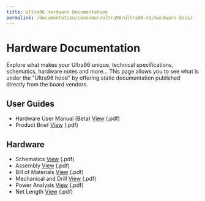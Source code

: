```yaml
---
title: Ultra96 Hardware Documentation
permalink: /documentation/consumer/ultra96/ultra96-v1/hardware-docs/
---
```


# Hardware Documentation

Explore what makes your Ultra96 unique, technical specifications, schematics, hardware notes and more... This page allows you to see what is under the "Ultra96 hood" by offering static documentation published directly from the board vendors.

## User Guides

- Hardware User Manual (Beta) [View](http://zedboard.org/sites/default/files/documentations/Ultra96-HW-User-Guide-rev-1-0-V1_1.pdf) (.pdf)
- Product Brief [View](http://zedboard.org/sites/default/files/product_briefs/5354-pb-ultra96-v3b.pdf) (.pdf)

## Hardware

- Schematics [View](/documentation/consumer/ultra96/ultra96-v1/hardware-docs/files/ultra96-schematics.pdf) (.pdf)
- Assembly [View](http://www.zedboard.org/sites/default/files/documentations/AES-ULTRA96-G%20assembly%20180315.pdf) (.pdf)
- Bill of Materials [View](http://www.zedboard.org/sites/default/files/documentations/AES-ULTRA96-G%20BOM%20REV%201%20180315.pdf) (.pdf)
- Mechanical and Drill [View](http://www.zedboard.org/sites/default/files/documentations/AES-ULTRA96-G%20Mechanical%20and%20Drill%20180315.pdf) (.pdf)
- Power Analysis [View](http://www.zedboard.org/sites/default/files/documentations/Ultra96_XPE_2016_4.zip) (.pdf)
- Net Length [View](http://www.zedboard.org/sites/default/files/documentations/AES-ULTRA96-G%20net%20length%20180315.txt) (.pdf)
